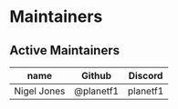 # Maintainers

## Active Maintainers

| name              | Github    | Discord        |
|-------------------|-----------|----------------|
| Nigel Jones       | @planetf1 | planetf1       |
